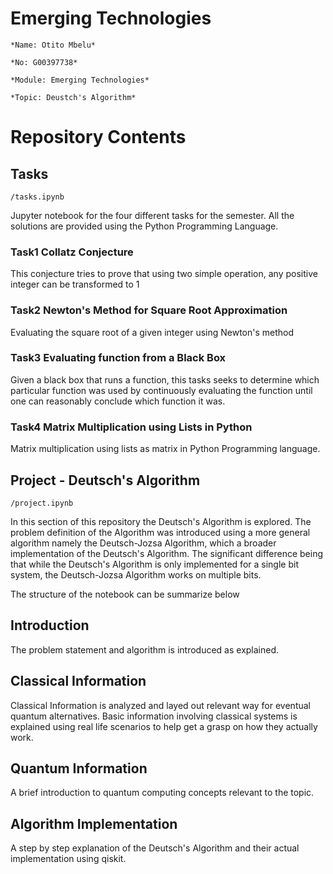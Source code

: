 # Emerging Technologies
```
*Name: Otito Mbelu*

*No: G00397738*

*Module: Emerging Technologies*

*Topic: Deustch's Algorithm*

```

# Repository Contents

## Tasks

`/tasks.ipynb`

Jupyter notebook for the four different tasks for the semester. All the solutions are provided using the Python Programming Language. 
### Task1 Collatz Conjecture

This conjecture tries to prove that using two simple operation, any positive integer can be transformed to 1
### Task2 Newton's Method for Square Root Approximation

Evaluating the square root of a given integer using Newton's method
### Task3 Evaluating function from a Black Box

Given a black box that runs a function, this tasks seeks to determine which particular function was used by continuously evaluating the function until one can reasonably conclude which function it was. 
### Task4 Matrix Multiplication using Lists in Python

Matrix multiplication using lists as matrix in Python Programming language. 


## Project - Deutsch's Algorithm

`/project.ipynb`

In this section of this repository the Deutsch's Algorithm is explored. The problem definition of the Algorithm was introduced using a more general algorithm namely the Deutsch-Jozsa Algorithm, which a broader implementation of the Deutsch's Algorithm. The significant difference being that while the Deutsch's Algorithm is only implemented for a single bit system, the Deutsch-Jozsa Algorithm works on multiple bits. 

The structure of the notebook can be summarize below

## Introduction

The problem statement and algorithm is introduced as explained.

## Classical Information

Classical Information is analyzed and layed out relevant way for eventual quantum alternatives. Basic information involving classical systems is explained using real life scenarios to help get a grasp on how they actually work. 

## Quantum Information

A brief introduction to quantum computing concepts relevant to the topic. 

## Algorithm Implementation

A step by step explanation of the Deutsch's Algorithm and their actual implementation using qiskit. 



